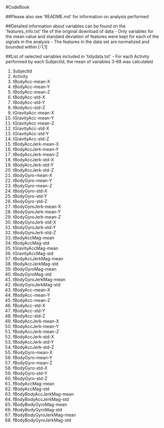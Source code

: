 #CodeBook

##Please also see 'README.md' for information on analysis performed

##Detailed information about variables can be found on the 'features_info.txt' file of the original download of data
	- Only variables for the mean value and standard deviation of features were kept for each of the signals in the analysis
	- The features in the data set are normalized and bounded within [-1,1]

##List of selected variables included in 'tidydata.txt'
	- For each Activity performed by each SubjectId, the mean of variables 3-68 was calculated
1. SubjectId
2. Activity
3. tBodyAcc-mean-X
4. tBodyAcc-mean-Y
5. tBodyAcc-mean-Z
6. tBodyAcc-std-X
7. tBodyAcc-std-Y
8. tBodyAcc-std-Z
9. tGravityAcc-mean-X
10. tGravityAcc-mean-Y
11. tGravityAcc-mean-Z
12. tGravityAcc-std-X
13. tGravityAcc-std-Y
14. tGravityAcc-std-Z
15. tBodyAccJerk-mean-X
16. tBodyAccJerk-mean-Y
17. tBodyAccJerk-mean-Z
18. tBodyAccJerk-std-X
19. tBodyAccJerk-std-Y
20. tBodyAccJerk-std-Z
21. tBodyGyro-mean-X
22. tBodyGyro-mean-Y
23. tBodyGyro-mean-Z
24. tBodyGyro-std-X
25. tBodyGyro-std-Y
26. tBodyGyro-std-Z
27. tBodyGyroJerk-mean-X
28. tBodyGyroJerk-mean-Y
29. tBodyGyroJerk-mean-Z
30. tBodyGyroJerk-std-X
31. tBodyGyroJerk-std-Y
32. tBodyGyroJerk-std-Z
33. tBodyAccMag-mean
34. tBodyAccMag-std
35. tGravityAccMag-mean
36. tGravityAccMag-std
37. tBodyAccJerkMag-mean
38. tBodyAccJerkMag-std
39. tBodyGyroMag-mean
40. tBodyGyroMag-std
41. tBodyGyroJerkMag-mean
42. tBodyGyroJerkMag-std
43. fBodyAcc-mean-X
44. fBodyAcc-mean-Y
45. fBodyAcc-mean-Z
46. fBodyAcc-std-X
47. fBodyAcc-std-Y
48. fBodyAcc-std-Z
49. fBodyAccJerk-mean-X
50. fBodyAccJerk-mean-Y
51. fBodyAccJerk-mean-Z
52. fBodyAccJerk-std-X
53. fBodyAccJerk-std-Y
54. fBodyAccJerk-std-Z
55. fBodyGyro-mean-X
56. fBodyGyro-mean-Y
57. fBodyGyro-mean-Z
58. fBodyGyro-std-X
59. fBodyGyro-std-Y
60. fBodyGyro-std-Z
61. fBodyAccMag-mean
62. fBodyAccMag-std
63. fBodyBodyAccJerkMag-mean
64. fBodyBodyAccJerkMag-std
65. fBodyBodyGyroMag-mean
66. fBodyBodyGyroMag-std
67. fBodyBodyGyroJerkMag-mean
68. fBodyBodyGyroJerkMag-std